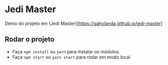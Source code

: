 # Jedi Master

Demo do projeto em (Jedi Master)[https://gaholanda.github.io/jedi-master]

## Rodar o projeto

- Faça `npm install` ou `yarn` para instalar os módulos.
- Faça `npm start` ou `yarn start` para rodar em modo local
